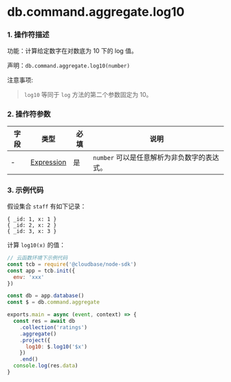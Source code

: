 # db.command.aggregate.log10

### 1. 操作符描述

功能：计算给定数字在对数底为 10 下的 log 值。

声明：`db.command.aggregate.log10(number)`

注意事项:

> `log10` 等同于 `log` 方法的第二个参数固定为 10。

### 2. 操作符参数

| 字段 | 类型                           | 必填 | 说明                                        |
| ---- | ------------------------------ | ---- | ------------------------------------------- |
| -    | [Expression](../expression.md) | 是   | `number` 可以是任意解析为非负数字的表达式。 |

### 3. 示例代码

假设集合 `staff` 有如下记录：

```
{ _id: 1, x: 1 }
{ _id: 2, x: 2 }
{ _id: 3, x: 3 }
```

计算 `log10(x)` 的值：

```js
// 云函数环境下示例代码
const tcb = require('@cloudbase/node-sdk')
const app = tcb.init({
  env: 'xxx'
})

const db = app.database()
const $ = db.command.aggregate

exports.main = async (event, context) => {
  const res = await db
    .collection('ratings')
    .aggregate()
    .project({
      log10: $.log10('$x')
    })
    .end()
  console.log(res.data)
}
```
